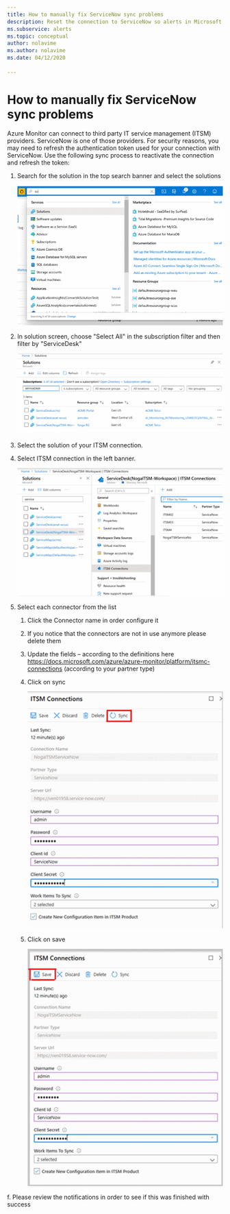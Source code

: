 ```yaml
---
title: How to manually fix ServiceNow sync problems 
description: Reset the connection to ServiceNow so alerts in Microsoft Azure can again call ServiceNow  
ms.subservice: alerts
ms.topic: conceptual
author: nolavime
ms.author: nolavime
ms.date: 04/12/2020

---
```


# How to manually fix ServiceNow sync problems

Azure Monitor can connect to third party IT service management (ITSM) providers. ServiceNow is one of those providers. 
For security reasons, you may need to refresh the authentication token used for your connection with ServiceNow.
Use the following sync process to reactivate the connection and refresh the token: 


1. Search for the solution in the top search banner and select the solutions

    ![New connection](media/itsmc-resync-servicenow/solution-search-8bit.png)

1. In solution screen, choose "Select All" in the subscription filter and then filter by "ServiceDesk"

    ![New connection](media/itsmc-resync-servicenow/solutions-list-8bit.png)

1. Select the solution of your ITSM connection.
1. Select ITSM connection in the left banner.

    ![New connection](media/itsmc-resync-servicenow/itsm-connector-8bit.png)

1. Select each connector from the list 
    1. Click the Connector name in order configure it
    1. If you notice that the connectors are not in use anymore please delete them

    1. Update the fields – according to the definitions here https://docs.microsoft.com/azure/azure-monitor/platform/itsmc-connections (according to your partner type)

    1. Click on sync

       ![New connection](media/itsmc-resync-servicenow/resync-8bit2.png)

    1. Click on save

        ![New connection](media/itsmc-resync-servicenow/save-8bit.png)

f.    Please review the notifications in order to see if this was finished with success 

 
